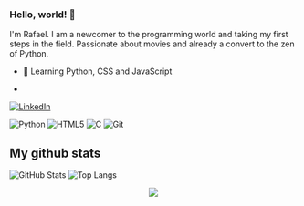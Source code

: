 ### Hello, world! 👋

I'm Rafael. I am a newcomer to the programming world and taking my first steps in the field. 
Passionate about movies and already a convert to the zen of Python.

- 🌱 Learning Python, CSS and JavaScript

- 

[![LinkedIn](https://img.shields.io/badge/LinkedIn-0077B5?style=for-the-badge&logo=linkedin&logoColor=white)]([https://www.linkedin.com/in/SEUUSERNAME/](https://www.linkedin.com/in/rafael-ucha-campos-7b8891160/))

![Python](https://img.shields.io/badge/python-3670A0?style=for-the-badge&logo=python&logoColor=ffdd54) ![HTML5](https://img.shields.io/badge/HTML5-E34F26?style=for-the-badge&logo=html5&logoColor=white) ![C](https://img.shields.io/badge/C-00599C?style=for-the-badge&logo=c&logoColor=white) ![Git](https://img.shields.io/badge/GIT-E44C30?style=for-the-badge&logo=git&logoColor=white)

## My github stats

![GitHub Stats](https://github-readme-stats.vercel.app/api?username=rafaeluchacampos&show_icons=true&count_private=true&theme=midnight-purple) ![Top Langs](https://github-readme-stats-git-masterrstaa-rickstaa.vercel.app/api/top-langs/?username=rafaeluchacampos&&theme=midnight-purple)

<div align="center">
<img SRC="4074714d9d8b92f4847302b5701196f8.gif">
</div>
